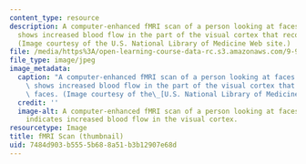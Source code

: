 ```yaml
---
content_type: resource
description: A computer-enhanced fMRI scan of a person looking at faces. The image
  shows increased blood flow in the part of the visual cortex that recognizes faces.
  (Image courtesy of the U.S. National Library of Medicine Web site.)
file: /media/https%3A/open-learning-course-data-rc.s3.amazonaws.com/9-916-the-neural-basis-of-visual-object-recognition-in-monkeys-and-humans-spring-2005/7484d903b5555b688a51b3b12907e68d_9-916s05-th.jpg
file_type: image/jpeg
image_metadata:
  caption: "A computer-enhanced fMRI scan of a person looking at faces. The image\
    \ shows increased blood flow in the part of the visual cortex that recognizes\
    \ faces. (Image courtesy of the\_[U.S. National Library of Medicine Web site](http://www.nlm.nih.gov/).)"
  credit: ''
  image-alt: A computer-enhanced fMRI scan of a person looking at faces.  The image
    indicates increased blood flow in the visual cortex.
resourcetype: Image
title: fMRI Scan (thumbnail)
uid: 7484d903-b555-5b68-8a51-b3b12907e68d
---
```

